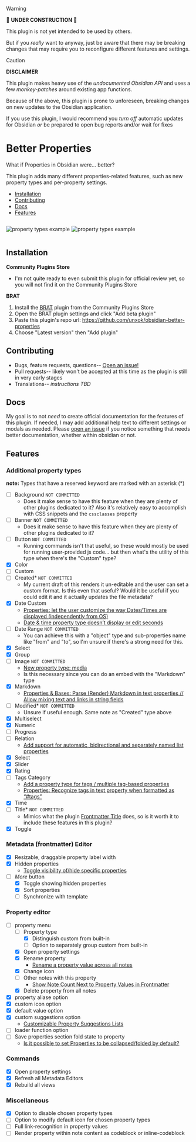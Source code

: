 > [!WARNING]
> 🚧 **UNDER CONSTRUCTION** 🚧
>
> This plugin is not yet intended to be used by others.
>
> But if you _really_ want to anyway, just be aware that there may be breaking changes that may require you to reconfigure different features and settings.

> [!CAUTION]
>
> **DISCLAIMER**
>
> This plugin makes heavy use of the _undocumented Obsidian API_ and uses a few _monkey-patches_ around existing app functions.
>
> Because of the above, this plugin is prone to unforeseen, breaking changes on new updates to the Obsidian application.
>
> If you use this plugin, I would recommend you _turn off_ automatic updates for Obsidian _or_ be prepared to open bug reports and/or wait for fixes

# Better Properties

What if Properties in Obsidian were... better?

This plugin adds many different properties-related features, such as new property types and per-property settings.

- [Installation](#installation)
- [Contributing](#contributing)
- [Docs](#docs)
- [Features](#features)

<div style="display: flex; gap: 5px; flex-wrap: wrap;">

![property types example](./demo-assets/new-types.png)

![property types example](./demo-assets/property-menu.png)

</div>

## Installation

**Community Plugins Store**

- I'm not quite ready to even submit this plugin for official review yet, so you will not find it on the Community Plugins Store

**BRAT**

1. Install the [BRAT](https://github.com/TfTHacker/obsidian42-brat) plugin from the Community Plugins Store
2. Open the BRAT plugin settings and click "Add beta plugin"
3. Paste this plugin's repo url: https://github.com/unxok/obsidian-better-properties
4. Choose "Latest version" then "Add plugin"

## Contributing

- Bugs, feature requests, questions-- [Open an issue!](https://github.com/unxok/obsidian-better-properties/issues/new/choose)
- Pull requests-- likely won't be accepted at this time as the plugin is still in very early stages
- Translations-- _instructions TBD_

## Docs

My goal is to not _need_ to create official documentation for the features of this plugin. If needed, I may add additional help text to different settings or modals as needed. Please [open an issue](https://github.com/unxok/obsidian-better-properties/issues/new/choose) if you notice something that needs better documentation, whether within obsidian or not.

## Features

### Additional property types

**note:** Types that have a reserved keyword are marked with an asterisk (\*)

- [ ] Background `NOT COMMITTED`
  - Does it make sense to have this feature when they are plenty of other plugins dedicated to it? Also it's relatively easy to accomplish with CSS snippets and the `cssclasses` property
- [ ] Banner `NOT COMMITTED`
  - Does it make sense to have this feature when they are plenty of other plugins dedicated to it?
- [ ] Button `NOT COMMITTED`
  - Running commands isn't that useful, so these would mostly be used for running user-provided js code... but then what's the utility of this type when there's the "Custom" type?
- [x] Color
- [ ] Custom
- [ ] Created\* `NOT COMMITTED`
  - My current draft of this renders it un-editable and the user can set a custom format. Is this even that useful? Would it be useful if you could edit it and it actually updates the file metadata?
- [x] Date Custom
  - [Properties: let the user customize the way Dates/Times are displayed (independently from OS)](https://forum.obsidian.md/t/properties-let-the-user-customize-the-way-dates-times-are-displayed-independently-from-os/64139/108)
  - [Date & time property type doesn’t display or edit seconds](https://forum.obsidian.md/t/date-time-property-type-doesnt-display-or-edit-seconds/104154/3)
- [ ] Date Range `NOT COMMITTED`
  - You can achieve this with a "object" type and sub-properties name like "from" and "to", so I'm unsure if there's a strong need for this.
- [x] Select
- [x] Group
- [ ] Image `NOT COMMITTED`
  - [New property type: media](https://forum.obsidian.md/t/new-property-type-media/99259/1)
  - Is this necessary since you can do an embed with the "Markdown" type
- [x] Markdown
  - [Properties & Bases: Parse (Render) Markdown in text properties // Allow mixing text and links in string fields](https://forum.obsidian.md/t/properties-bases-parse-render-markdown-in-text-properties-allow-mixing-text-and-links-in-string-fields/66542/18)
- [ ] Modified\* `NOT COMMITTED`
  - Unsure if useful enough. Same note as "Created" type above
- [x] Multiselect
- [x] Numeric
- [ ] Progress
- [ ] Relation
  - [Add support for automatic, bidirectional and separately named list properties](https://forum.obsidian.md/t/add-support-for-automatic-bidirectional-and-separately-named-list-properties/76175/4)
- [x] Select
- [x] Slider
- [x] Rating
- [ ] Tags Category
  - [Add a property type for tags / multiple tag-based properties](https://forum.obsidian.md/t/add-a-property-type-for-tags-multiple-tag-based-properties/63810/15)
  - [Properties: Recognize tags in text property when formatted as “#tags”](https://forum.obsidian.md/t/properties-recognize-tags-in-text-property-when-formatted-as-tags/63812/40)
- [x] Time
- [ ] Title\* `NOT COMMITTED`
  - Mimics what the plugin [Frontmatter Title](obsidian://show-plugin?id=obsidian-front-matter-title-plugin) does, so is it worth it to include these features in this plugin?
- [x] Toggle

### Metadata (frontmatter) Editor

- [x] Resizable, draggable property label width
- [x] Hidden properties
  - [Toggle visibility of/hide specific properties](https://forum.obsidian.md/t/toggle-visibility-of-hide-specific-properties/64948)
- [ ] _More_ button
  - [x] Toggle showing hidden properties
  - [x] Sort properties
  - [ ] Synchronize with template

### Property editor

- [ ] property menu
  - [ ] Property type
    - [x] Distinguish custom from built-in
    - [ ] Option to separately group custom from built-in
  - [x] Open property settings
  - [x] Rename property
    - [Rename a property value across all notes](https://forum.obsidian.md/t/rename-a-property-value-across-all-notes/101275/13)
  - [x] Change icon
  - [ ] Other notes with this property
    - [Show Note Count Next to Property Values in Frontmatter](https://forum.obsidian.md/t/show-note-count-next-to-property-values-in-frontmatter/94606/1)
  - [x] Delete property from all notes
- [x] property aliase option
- [x] custom icon option
- [x] default value option
- [x] custom suggestions option
  - [Customizable Property Suggestions Lists](https://forum.obsidian.md/t/customizable-property-suggestions-lists/105142/7)
- [ ] loader function option
- [ ] Save properties section fold state to property
  - [Is it possible to set Properties to be collapsed/folded by default?](https://forum.obsidian.md/t/is-it-possible-to-set-properties-to-be-collapsed-folded-by-default/78060)

### Commands

- [x] Open property settings
- [x] Refresh all Metadata Editors
- [x] Rebuild all views

### Miscellaneous

- [x] Option to disable chosen property types
- [ ] Option to modify default icon for chosen property types
- [ ] Full link-recognition in property values
- [ ] Render property within note content as codeblock or inline-codeblock

